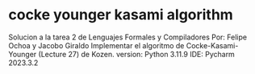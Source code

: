 # cocke younger kasami algorithm
Solucion a la tarea 2 de Lenguajes Formales y Compiladores<bn>
Por: Felipe Ochoa y Jacobo Giraldo<bn>
Implementar el algoritmo de Cocke-Kasami-Younger (Lecture 27) de Kozen.<bn>
version: Python 3.11.9<bn>
IDE: Pycharm 2023.3.2<bn>
